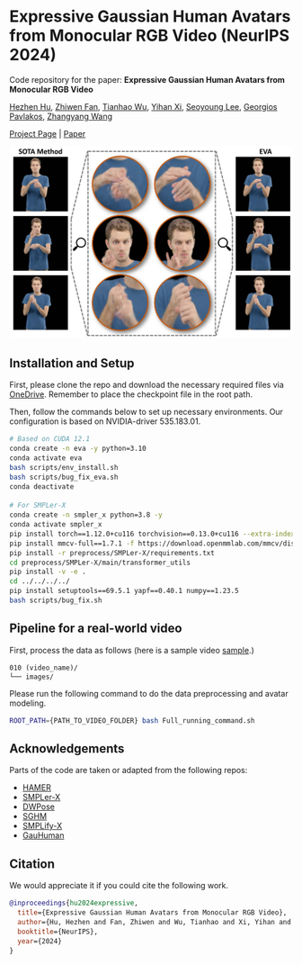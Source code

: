 # Expressive Gaussian Human Avatars from Monocular RGB Video (NeurIPS 2024)
Code repository for the paper:
**Expressive Gaussian Human Avatars from Monocular RGB Video**

[Hezhen Hu](https://alexhu.top/), [Zhiwen Fan](https://zhiwenfan.github.io/), [Tianhao Wu](https://chikayan.github.io/), [Yihan Xi](), [Seoyoung Lee](https://seoyoung1215.github.io/), [Georgios Pavlakos](https://geopavlakos.github.io/), [Zhangyang Wang](https://vita-group.github.io/group.html)

[Project Page](https://evahuman.github.io/) | [Paper](https://arxiv.org/abs/2407.03204)

![teaser](assets/teaser.jpg)

## Installation and Setup
<!-- --- -->
First, please clone the repo and download the necessary required files via [OneDrive](https://utexas-my.sharepoint.com/:u:/g/personal/hezhen_hu_austin_utexas_edu/ESGMO8k169ZDtkuh44rRUxABE1p5g_4tKpHHqsSU6tjXbA?e=JaPdVv).
Remember to place the checkpoint file in the root path.

Then, follow the commands below to set up necessary environments.
Our configuration is based on NVIDIA-driver 535.183.01.

```bash
# Based on CUDA 12.1
conda create -n eva -y python=3.10
conda activate eva
bash scripts/env_install.sh
bash scripts/bug_fix_eva.sh
conda deactivate

# For SMPLer-X
conda create -n smpler_x python=3.8 -y
conda activate smpler_x
pip install torch==1.12.0+cu116 torchvision==0.13.0+cu116 --extra-index-url https://download.pytorch.org/whl/cu116
pip install mmcv-full==1.7.1 -f https://download.openmmlab.com/mmcv/dist/cu116/torch1.12.0/index.html
pip install -r preprocess/SMPLer-X/requirements.txt
cd preprocess/SMPLer-X/main/transformer_utils
pip install -v -e .
cd ../../../../
pip install setuptools==69.5.1 yapf==0.40.1 numpy==1.23.5
bash scripts/bug_fix.sh
```


## Pipeline for a real-world video
First, process the data as follows (here is a sample video [sample](https://utexas-my.sharepoint.com/:u:/g/personal/hezhen_hu_austin_utexas_edu/ERi1KuGI2H9DlCHjFDiQPbcBrgbb85pLY6GG2eCR78bjWw?e=Fh8iRL).)
```
010 (video_name)/  
└── images/  
```

Please run the following command to do the data preprocessing and avatar modeling.
```bash
ROOT_PATH={PATH_TO_VIDEO_FOLDER} bash Full_running_command.sh
```

## Acknowledgements
Parts of the code are taken or adapted from the following repos:
- [HAMER](https://github.com/geopavlakos/hamer)
- [SMPLer-X](https://github.com/caizhongang/SMPLer-X)
- [DWPose](https://github.com/IDEA-Research/DWPose)
- [SGHM](https://github.com/cxgincsu/SemanticGuidedHumanMatting)
- [SMPLify-X](https://github.com/vchoutas/smplify-x)
- [GauHuman](https://github.com/skhu101/GauHuman)

## Citation
<!-- --- -->

We would appreciate it if you could cite the following work.

```bibtex
@inproceedings{hu2024expressive,
  title={Expressive Gaussian Human Avatars from Monocular RGB Video},
  author={Hu, Hezhen and Fan, Zhiwen and Wu, Tianhao and Xi, Yihan and Lee, Seoyoung and Pavlakos, Georgios and Wang, Zhangyang},
  booktitle={NeurIPS},
  year={2024}
}
```

